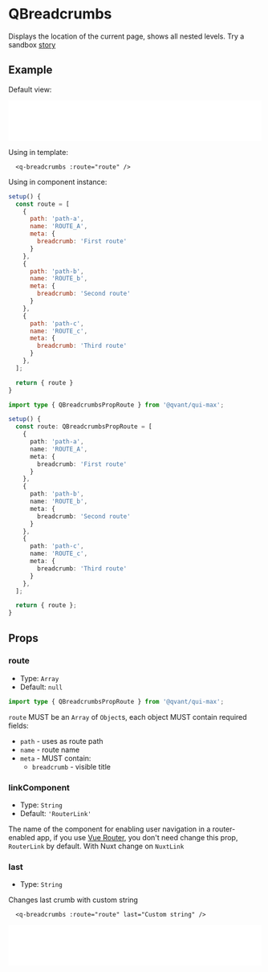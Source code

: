 # QBreadcrumbs

Displays the location of the current page, shows all nested levels. Try a sandbox [story](https://qui-max.netlify.app/?path=/story/components-qbreadcrumbs--default)

## Example

Default view:

<iframe height="80" style="width: 100%;" scrolling="no" frameborder="no" src="/qui-max/QBreadcrumbs.html"></iframe>

Using in template:

```vue
  <q-breadcrumbs :route="route" />
```
Using in component instance:
<CodeGroup>
  <CodeGroupItem title="JS" active>

  ```js
  setup() {
    const route = [
      {
        path: 'path-a',
        name: 'ROUTE_A',
        meta: {
          breadcrumb: 'First route'
        }
      },
      {
        path: 'path-b',
        name: 'ROUTE_b',
        meta: {
          breadcrumb: 'Second route'
        }
      },
      {
        path: 'path-c',
        name: 'ROUTE_c',
        meta: {
          breadcrumb: 'Third route'
        }
      },
    ];

    return { route }
  }
  ```
  </CodeGroupItem>
  
  <CodeGroupItem title="TS">
  
  ```ts
  import type { QBreadcrumbsPropRoute } from '@qvant/qui-max';

  setup() {
    const route: QBreadcrumbsPropRoute = [
      {
        path: 'path-a',
        name: 'ROUTE_A',
        meta: {
          breadcrumb: 'First route'
        }
      },
      {
        path: 'path-b',
        name: 'ROUTE_b',
        meta: {
          breadcrumb: 'Second route'
        }
      },
      {
        path: 'path-c',
        name: 'ROUTE_c',
        meta: {
          breadcrumb: 'Third route'
        }
      },
    ];

    return { route };
  }
  ```

  </CodeGroupItem>
</CodeGroup>

## Props

### route

- Type: `Array`
- Default: `null`

```ts
import type { QBreadcrumbsPropRoute } from '@qvant/qui-max';
```

`route` MUST be an `Array` of `Object`s, each object MUST contain required fields:
  - `path` - uses as route path
  - `name` - route name
  - `meta` - MUST contain:
    - `breadcrumb` - visible title

### linkComponent

- Type: `String`
- Default: `'RouterLink'`

The name of the component for enabling user navigation in a router-enabled app, if you use [Vue Router](https://router.vuejs.org/), you don't need change this prop, `RouterLink` by default. With Nuxt change on `NuxtLink`

### last

- Type: `String`

Changes last crumb with custom string

```vue
  <q-breadcrumbs :route="route" last="Custom string" />
```

<iframe height="80" style="width: 100%;" scrolling="no" frameborder="no" src="/qui-max/QBreadcrumbs[last].html"></iframe>
